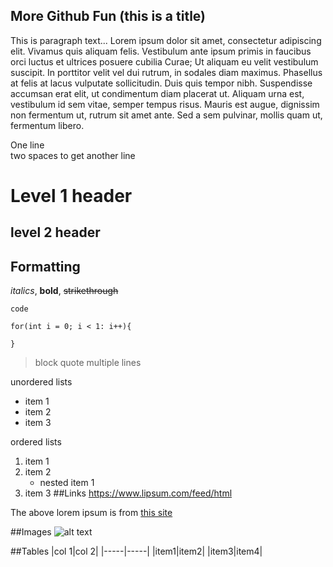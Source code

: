 More Github Fun (this is a title)
----------------------------------
This is paragraph text...
Lorem ipsum dolor sit amet, consectetur adipiscing elit. Vivamus quis aliquam felis. Vestibulum ante ipsum primis in faucibus orci luctus et ultrices posuere cubilia Curae; Ut aliquam eu velit vestibulum suscipit. In porttitor velit vel dui rutrum, in sodales diam maximus. Phasellus at felis at lacus vulputate sollicitudin. Duis quis tempor nibh. Suspendisse accumsan erat elit, ut condimentum diam placerat ut. Aliquam urna est, vestibulum id sem vitae, semper tempus risus. Mauris est augue, dignissim non fermentum ut, rutrum sit amet ante. Sed a sem pulvinar, mollis quam ut, fermentum libero.

One line  
two spaces to get another line

# Level 1 header
## level 2 header

## Formatting
_italics_, **bold**, ~~strikethrough~~

`code`
```aidl
for(int i = 0; i < 1: i++){
    
}
```
>block quote
>multiple lines

unordered lists
* item 1
* item 2
* item 3

ordered lists
1. item 1
1. item 2
    * nested item 1
1. item 3
##Links
https://www.lipsum.com/feed/html

The above lorem ipsum is from [this site](https://www.lipsum.com/feed/html)

##Images
![alt text](https://www.google.com/imgres?imgurl=https%3A%2F%2Fsteemitimages.com%2F0x0%2Fhttps%3A%2F%2Fsteemitimages.com%2FDQmZoxt18AetawkUVcZX24CZbde9rgQ9gnX1xWFUXTqYAS5%2FI-love-Markdown.jpg&imgrefurl=http%3A%2F%2Fbusy.org%2F%40carface%2Fthat-extra-loving-feeling-i-get-when-crafting-a-post-with-markdown&docid=7GXbArdNGxKaOM&tbnid=h2vRrxpOT8MCSM%3A&vet=10ahUKEwicnOji67XlAhUXsJ4KHcO8DpkQMwhDKAEwAQ..i&w=813&h=559&itg=1&client=opera&bih=722&biw=1496&q=i%20heart%20markdown&ved=0ahUKEwicnOji67XlAhUXsJ4KHcO8DpkQMwhDKAEwAQ&iact=mrc&uact=8)

##Tables
|col 1|col 2|
|-----|-----|
|item1|item2|
|item3|item4|